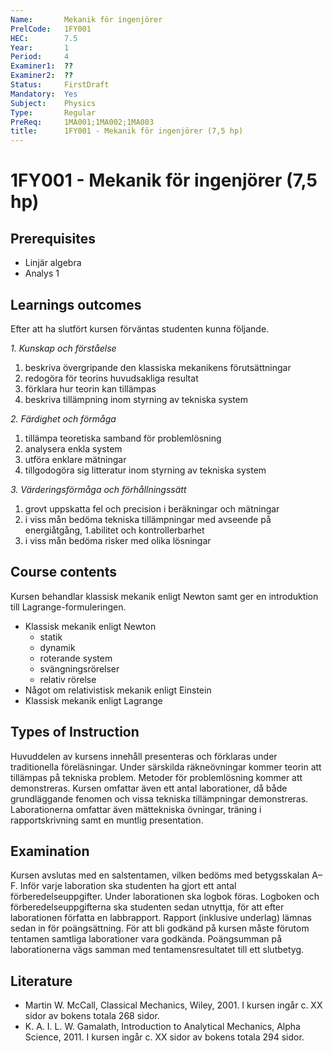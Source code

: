 ```yaml
---
Name:       Mekanik för ingenjörer
PrelCode:   1FY001
HEC:        7.5
Year:       1
Period:     4
Examiner1:  ??    
Examiner2:  ??
Status:     FirstDraft
Mandatory:  Yes
Subject:    Physics
Type:       Regular
PreReq:     1MA001;1MA002;1MA003
title:      1FY001 - Mekanik för ingenjörer (7,5 hp)  
---
```


# 1FY001 - Mekanik för ingenjörer (7,5 hp)

## Prerequisites

- Linjär algebra
- Analys 1

## Learnings outcomes

Efter att ha slutfört kursen förväntas studenten kunna följande.

*1. Kunskap och förståelse*

1. beskriva övergripande den klassiska mekanikens förutsättningar
1. redogöra för teorins huvudsakliga resultat
1. förklara hur teorin kan tillämpas
1. beskriva tillämpning inom styrning av tekniska system

*2. Färdighet och förmåga*

1. tillämpa teoretiska samband för problemlösning
1. analysera enkla system
1. utföra enklare mätningar
1. tillgodogöra sig litteratur inom styrning av tekniska system

*3. Värderingsförmåga och förhållningssätt*

1. grovt uppskatta fel och precision i beräkningar och mätningar
1. i viss mån bedöma tekniska tillämpningar med avseende på energiåtgång, 1.abilitet och kontrollerbarhet
1. i viss mån bedöma risker med olika lösningar

## Course contents 

Kursen behandlar klassisk mekanik enligt Newton samt ger en introduktion till Lagrange-formuleringen. 

- Klassisk mekanik enligt Newton
    - statik
    - dynamik
    - roterande system
    - svängningsrörelser
    - relativ rörelse
- Något om relativistisk mekanik enligt Einstein
- Klassisk mekanik enligt Lagrange

## Types of Instruction

Huvuddelen av kursens innehåll presenteras och förklaras under traditionella föreläsningar. Under särskilda räkneövningar kommer teorin att tillämpas på tekniska problem. Metoder för problemlösning kommer att demonstreras. Kursen omfattar även ett antal laborationer, då både grundläggande fenomen och vissa tekniska tillämpningar demonstreras. Laborationerna omfattar även mättekniska övningar, träning i rapportskrivning samt en muntlig presentation.

## Examination

Kursen avslutas med en salstentamen, vilken bedöms med betygsskalan A–F. Inför varje laboration ska studenten ha gjort ett antal förberedelseuppgifter. Under laborationen ska logbok föras. Logboken och förberedelseuppgifterna ska studenten sedan utnyttja, för att efter laborationen författa en labbrapport. Rapport (inklusive underlag) lämnas sedan in för poängsättning. För att bli godkänd på kursen måste förutom tentamen samtliga laborationer vara godkända. Poängsumman på laborationerna vägs samman med tentamensresultatet till ett slutbetyg.

## Literature

- Martin W. McCall, Classical Mechanics, Wiley, 2001. I kursen ingår c. XX sidor av bokens totala 268 sidor. 
- K. A. I. L. W. Gamalath, Introduction to Analytical Mechanics, Alpha Science, 2011. I kursen ingår c. XX sidor av bokens totala 294 sidor.